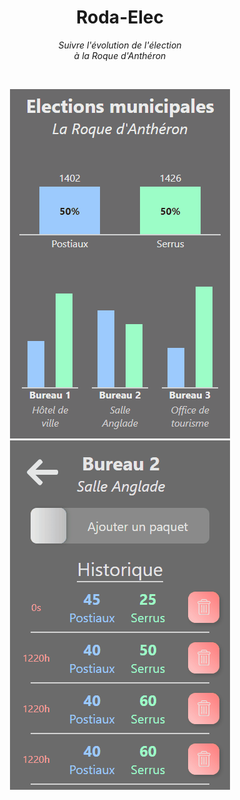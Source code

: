 <p>
<h1 align="center" >Roda-Elec</h1>
  <p align="center" ><em>Suivre l'évolution de l'élection<br /> à la Roque d'Anthéron</em></p>
</p>
<br/>

<p align="center">
  <a href="#"><img src="./docs/RodaElec2.gif" /></a>
  <a href="#"><img src="./docs/RodaElec.gif" /></a>
</p>
